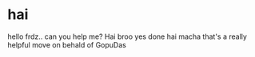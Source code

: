 # hai
hello frdz..
can you help me?
Hai broo yes done
hai
macha
that's a really helpful move on behald of GopuDas

